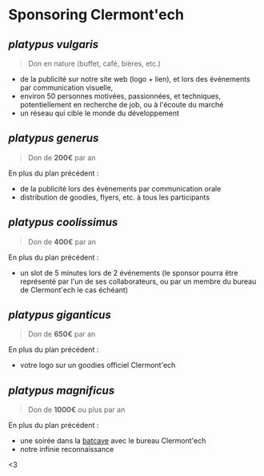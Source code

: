 # Sponsoring Clermont'ech

## _platypus vulgaris_

> Don en nature (buffet, café, bières, etc.)

* de la publicité sur notre site web (logo + lien), et lors des événements par communication visuelle,
* environ 50 personnes motivées, passionnées, et techniques, potentiellement en recherche de job, ou à l'écoute du marché
* un réseau qui cible le monde du développement

## _platypus generus_

> Don de **200€** par an

En plus du plan précédent :

* de la publicité lors des événements par communication orale
* distribution de goodies, flyers, etc. à tous les participants

## _platypus coolissimus_

> Don de **400€** par an

En plus du plan précédent :

* un slot de 5 minutes lors de 2 événements (le sponsor pourra être représenté par l'un de ses collaborateurs, ou par un membre du bureau de Clermont'ech le cas échéant)

## _platypus giganticus_

> Don de **650€** par an

En plus du plan précédent :

* votre logo sur un goodies officiel Clermont'ech

## _platypus magnificus_ 

> Don de **1000€** ou plus par an

En plus du plan précédent :

* une soirée dans la [batcave](https://www.facebook.com/Celtill-Bistro-Resto-136434986426504/) avec le bureau Clermont'ech
* notre infinie reconnaissance

<3
